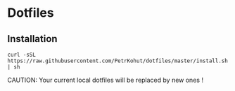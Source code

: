 # Dotfiles

## Installation
```shell
curl -sSL https://raw.githubusercontent.com/PetrKohut/dotfiles/master/install.sh | sh
```
CAUTION: Your current local dotfiles will be replaced by new ones !
